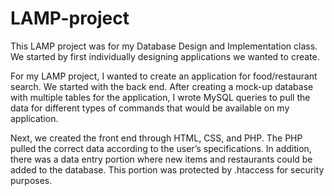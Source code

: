 # LAMP-project

This LAMP project was for my Database Design and Implementation class. We started by first individually designing applications we wanted to create. 

For my LAMP project, I wanted to create an application for food/restaurant search. We started with the back end. After creating a mock-up database with multiple tables for the application, I wrote MySQL queries to pull the data for different types of commands that would be available on my application. 

Next, we created the front end through HTML, CSS, and PHP. The PHP pulled the correct data according to the user’s specifications. In addition, there was a data entry portion where new items and restaurants could be added to the database. This portion was protected by .htaccess for security purposes.
